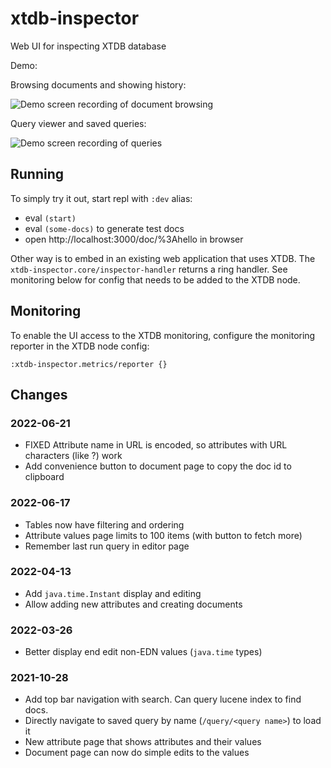 # xtdb-inspector
Web UI for inspecting XTDB database

Demo:

Browsing documents and showing history:

![Demo screen recording of document browsing](demo/demo-doc.gif)

Query viewer and saved queries:

![Demo screen recording of queries](demo/demo-query.gif)

## Running

To simply try it out, start repl with `:dev` alias:
- eval `(start)`
- eval `(some-docs)` to generate test docs
- open http://localhost:3000/doc/%3Ahello in browser

Other way is to embed in an existing web application that
uses XTDB. The `xtdb-inspector.core/inspector-handler` returns
a ring handler. See monitoring below for config that needs to
be added to the XTDB node.

## Monitoring

To enable the UI access to the XTDB monitoring, configure the
monitoring reporter in the XTDB node config:

```
:xtdb-inspector.metrics/reporter {}
```

## Changes

### 2022-06-21
- FIXED Attribute name in URL is encoded, so attributes with URL characters (like ?) work
- Add convenience button to document page to copy the doc id to clipboard

### 2022-06-17
- Tables now have filtering and ordering
- Attribute values page limits to 100 items (with button to fetch more)
- Remember last run query in editor page

### 2022-04-13
- Add `java.time.Instant` display and editing
- Allow adding new attributes and creating documents

### 2022-03-26
- Better display end edit non-EDN values (`java.time` types)

### 2021-10-28
- Add top bar navigation with search. Can query lucene index to find docs.
- Directly navigate to saved query by name (`/query/<query name>`) to load it
- New attribute page that shows attributes and their values
- Document page can now do simple edits to the values
